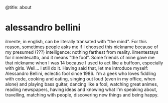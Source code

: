 @title: about

# alessandro bellini
ilmente, in english, can be literally transated with "the mind". For this reason, sometimes people asks me if I choosed this nickname because of my presumed (???) intelligence: nothing farthest from reality. ilmentestays for il mentecatto, and it means "the fool". Some friends of mine gave me that nickname when I was 14 because I used to act like a buffoon, especially with girls. Well... I still do it.
Having said that, let me introduce myself: Alessandro Bellini, eclectic fool since 1986. I'm a geek who loves fiddling with code, cooking and eating, singing out loud (even in my office, when alone) and playing bass guitar, dancing like a fool, watching great animes, reading newspapers, having ideas and knowing what I'm speaking about, travelling, matching with people, discovering new things and being happy.

